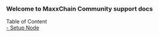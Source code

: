 ### Welcome to MaxxChain Community support docs 

Table of Content    
[- Setup Node](/node-setup.md)
